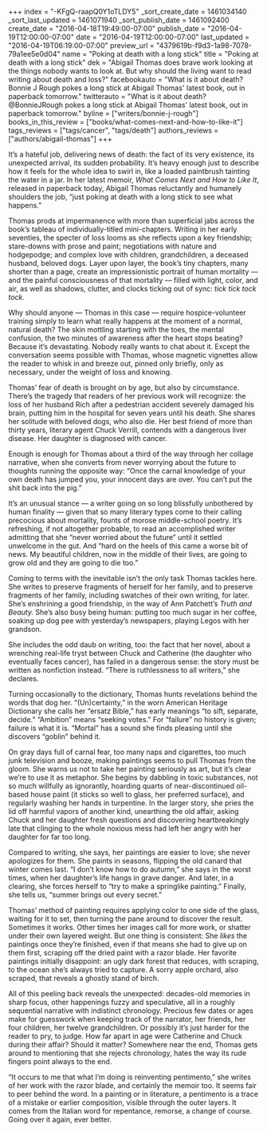 +++
index = "-KFgQ-raapQ0Y1oTLDY5"
_sort_create_date = 1461034140
_sort_last_updated = 1461071940
_sort_publish_date = 1461092400
create_date = "2016-04-18T19:49:00-07:00"
publish_date = "2016-04-19T12:00:00-07:00"
date = "2016-04-19T12:00:00-07:00"
last_updated = "2016-04-19T06:19:00-07:00"
preview_url = "4379619b-f9d3-1a98-7078-79a1ee5e0d04"
name = "Poking at death with a long stick"
title = "Poking at death with a long stick"
dek = "Abigail Thomas does brave work looking at the things nobody wants to look at. But why should the living want to read writing about death and loss?"
facebookauto = "What is it about death? Bonnie J Rough pokes a long stick at Abigail Thomas' latest book, out in paperback tomorrow."
twitterauto = "What is it about death? @BonnieJRough pokes a long stick at Abigail Thomas' latest book, out in paperback tomorrow."
byline = ["writers/bonnie-j-rough"]
books_in_this_review = ["books/what-comes-next-and-how-to-like-it"]
tags_reviews = ["tags/cancer", "tags/death"]
authors_reviews = ["authors/abigail-thomas"]
+++

It’s a hateful job, delivering news of death: the fact of its very existence, its unexpected arrival, its sudden probability. It’s heavy enough just to describe how it feels for the whole idea to swirl in, like a loaded paintbrush tainting the water in a jar. In her latest memoir, _What Comes Next and How to_ _Like It_, released in paperback today, Abigail Thomas reluctantly and humanely shoulders the job, “just poking at death with a long stick to see what happens.” 

Thomas prods at impermanence with more than superficial jabs across the book’s tableau of individually-titled mini-chapters. Writing in her early seventies, the specter of loss looms as she reflects upon a key friendship; stare-downs with prose and paint; negotiations with nature and hodgepodge; and complex love with children, grandchildren, a deceased husband, beloved dogs. Layer upon layer, the book’s tiny chapters, many shorter than a page, create an impressionistic portrait of human mortality &mdash; and the painful consciousness of that mortality &mdash; filled with light, color, and air, as well as shadows, clutter, and clocks ticking out of sync: _tick tick tock tock._ 

Why should anyone &mdash; Thomas in this case &mdash; require hospice-volunteer training simply to learn what really happens at the moment of a normal, natural death? The skin mottling starting with the toes, the mental confusion, the two minutes of awareness after the heart stops beating? Because it’s devastating. Nobody really wants to chat about it.  Except the conversation seems possible with Thomas, whose magnetic vignettes allow the reader to whisk in and breeze out, pinned only briefly, only as necessary, under the weight of loss and knowing.  

Thomas’ fear of death is brought on by age, but also by circumstance. There’s the tragedy that readers of her previous work will recognize: the loss of her husband Rich after a pedestrian accident severely damaged his brain, putting him in the hospital for seven years until his death. She shares her solitude with beloved dogs, who also die. Her best friend of more than thirty years, literary agent Chuck Verrill, contends with a dangerous liver disease. Her daughter is diagnosed with cancer. 

Enough is enough for Thomas about a third of the way through her collage narrative, when she converts from never worrying about the future to thoughts running the opposite way: “Once the carnal knowledge of your own death has jumped you, your innocent days are over. You can’t put the shit back into the pig.” 

It’s an unusual stance &mdash; a writer going on so long blissfully unbothered by human finality &mdash; given that so many literary types come to their calling precocious about mortality, founts of morose middle-school poetry. It’s refreshing, if not altogether probable, to read an accomplished writer admitting that she “never worried about the future” until it settled unwelcome in the gut. And “hard on the heels of this came a worse bit of news. My beautiful children, now in the middle of their lives, are going to grow old and they are going to die too.”

Coming to terms with the inevitable isn’t the only task Thomas tackles here. She writes to preserve fragments of herself for her family, and to preserve fragments of her family, including swatches of their own writing, for later. She’s enshrining a good friendship, in the way of Ann Patchett’s _Truth and Beauty._ She’s also busy being human: putting too much sugar in her coffee, soaking up dog pee with yesterday’s newspapers, playing Legos with her grandson. 

She includes the odd daub on writing, too: the fact that her novel, about a wrenching real-life tryst between Chuck and Catherine (the daughter who eventually faces cancer), has failed in a dangerous sense: the story must be written as nonfiction instead. “There is ruthlessness to all writers,” she declares. 

Turning occasionally to the dictionary, Thomas hunts revelations behind the words that dog her. “(Un)certainty,” in the worn American Heritage Dictionary she calls her “ersatz Bible,” has early meanings “to sift, separate, decide.” “Ambition” means “seeking votes.”  For “failure” no history is given; failure is what it is. “Mortal” has a sound she finds pleasing until she discovers “goblin” behind it. 

On gray days full of carnal fear, too many naps and cigarettes, too much junk television and booze, making paintings seems to pull Thomas from the gloom. She warns us not to take her painting seriously as art, but it’s clear we’re to use it as metaphor. She begins by dabbling in toxic substances, not so much willfully as ignorantly, hoarding quarts of near-discontinued oil-based house paint (it sticks so well to glass, her preferred surface), and regularly washing her hands in turpentine. In the larger story, she pries the lid off harmful vapors of another kind, unearthing the old affair, asking Chuck and her daughter fresh questions and discovering heartbreakingly late that clinging to the whole noxious mess had left her angry with her daughter for far too long. 

Compared to writing, she says, her paintings are easier to love; she never apologizes for them. She paints in seasons, flipping the old canard that winter comes last. “I don’t know how to do autumn,” she says in the worst times, when her daughter’s life hangs in grave danger. And later, in a clearing, she forces herself to “try to make a springlike painting.” Finally, she tells us, “summer brings out every secret.” 

Thomas’ method of painting requires applying color to one side of the glass, waiting for it to set, then turning the pane around to discover the result. Sometimes it works. Other times her images call for more work, or shatter under their own layered weight. But one thing is consistent: She _likes_ the paintings once they’re finished, even if that means she had to give up on them first, scraping off the dried paint with a razor blade. Her favorite paintings initially disappoint: an ugly dark forest that reduces, with scraping, to the ocean she’s always tried to capture. A sorry apple orchard, also scraped, that reveals a ghostly stand of birch. 

All of this peeling back reveals the unexpected: decades-old memories in sharp focus, other happenings fuzzy and speculative, all in a roughly sequential narrative with indistinct chronology. Precious few dates or ages make for guesswork when keeping track of the narrator, her friends, her four children, her twelve grandchildren. Or possibly it’s just harder for the reader to pry, to judge. How far apart in age were Catherine and Chuck during their affair? Should it matter? Somewhere near the end, Thomas gets around to mentioning that she rejects chronology, hates the way its rude fingers point always to the end. 

“It occurs to me that what I’m doing is reinventing pentimento,” she writes of her work with the razor blade, and certainly the memoir too. It seems fair to peer behind the word. In a painting or in literature, a pentimento is a trace of a mistake or earlier composition, visible through the outer layers. It comes from the Italian word for repentance, remorse, a change of course. Going over it again, ever better. 